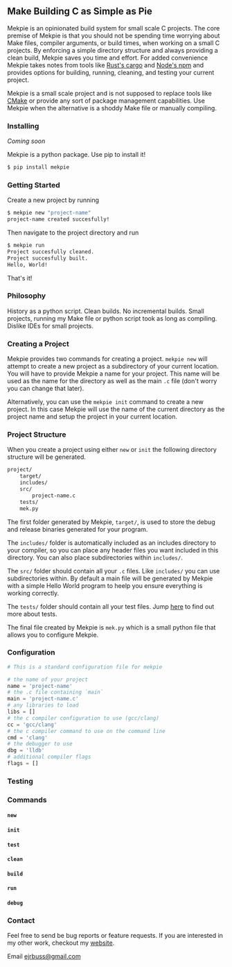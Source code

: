 ## Make Building C as Simple as Pie

Mekpie is an opinionated build system for small scale C projects. The core premise of Mekpie is that you should not be spending time worrying about Make files, compiler arguments, or build times, when working on a small C projects. By enforcing a simple directory structure and always providing a clean build, Mekpie saves you time and effort. For added convenience Mekpie takes notes from tools like [Rust's cargo](https://doc.rust-lang.org/cargo/guide/index.html) and [Node's npm](https://www.npmjs.com/) and provides options for building, running, cleaning, and testing your current project.

Mekpie is a small scale project and is not supposed to replace tools like [CMake](https://cmake.org/) or provide any sort of package management capabilities. Use Mekpie when the alternative is a shoddy Make file or manually compiling.

### Installing

*Coming soon*

Mekpie is a python package. Use pip to install it!
```bash
$ pip install mekpie
```

### Getting Started

Create a new project by running
```bash
$ mekpie new "project-name"
project-name created succesfully!
```

Then navigate to the project directory and run
```bash
$ mekpie run
Project succesfully cleaned.
Project succesfully built.
Hello, World!
```

That's it!

### Philosophy

History as a python script. Clean builds. No incremental builds. Small projects, running my Make file or python script took as long as compiling. Dislike IDEs for small projects.

### Creating a Project

Mekpie provides two commands for creating a project. `mekpie new` will attempt to create a new project as a subdirectory of your current location. You will have to provide Mekpie a name for your project. This name will be used as the name for the directory as well as the main `.c` file (don't worry you can change that later).

Alternatively, you can use the `mekpie init` command to create a new project. In this case Mekpie will use the name of the current directory as the project name and setup the project in your current location. 

### Project Structure

When you create a project using either `new` or `init` the following directory structure will be generated.
```txt
project/
    target/
    includes/
    src/
        project-name.c
    tests/
    mek.py
```

The first folder generated by Mekpie, `target/`, is used to store the debug and release binaries generated for your program.

The `includes/` folder is automatically included as an includes directory to your compiler, so you can place any header files you want included in this directory. You can also place subdirectories within `includes/`.

The `src/` folder should contain all your `.c` files. Like `includes/` you can use subdirectories within. By default a main file will be generated by Mekpie with a simple Hello World program to heelp you ensure everything is working correctly.

The `tests/` folder should contain all your test files. Jump [here](#testing) to find out more about tests.

The final file created by Mekpie is `mek.py` which is a small python file that allows you to configure Mekpie.

### Configuration

```python
# This is a standard configuration file for mekpie

# the name of your project
name = 'project-name'
# the .c file containing `main`
main = 'project-name.c'
# any libraries to load
libs = []
# the c compiler configuration to use (gcc/clang)
cc = 'gcc/clang'
# the c compiler command to use on the command line
cmd = 'clang'
# the debugger to use
dbg = 'lldb'
# additional compiler flags
flags = []
```

### Testing

### Commands

#### `new`

#### `init`

#### `test`

#### `clean`

#### `build`

#### `run`

#### `debug`

### Contact

Feel free to send be bug reports or feature requests. If you are interested in my other work, checkout my [website](https://ejrbuss.net).

Email ejrbuss@gmail.com